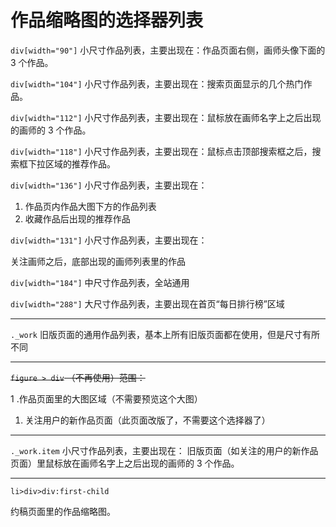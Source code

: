 # 作品缩略图的选择器列表

`div[width="90"]`   小尺寸作品列表，主要出现在：作品页面右侧，画师头像下面的 3 个作品。

`div[width="104"]`   小尺寸作品列表，主要出现在：搜索页面显示的几个热门作品。

`div[width="112"]`   小尺寸作品列表，主要出现在：鼠标放在画师名字上之后出现的画师的 3 个作品。

`div[width="118"]`   小尺寸作品列表，主要出现在：鼠标点击顶部搜索框之后，搜索框下拉区域的推荐作品。

`div[width="136"]`   小尺寸作品列表，主要出现在：

1. 作品页内作品大图下方的作品列表
2. 收藏作品后出现的推荐作品

`div[width="131"]`   小尺寸作品列表，主要出现在：

关注画师之后，底部出现的画师列表里的作品

`div[width="184"]`    中尺寸作品列表，全站通用

`div[width="288"]`  大尺寸作品列表，主要出现在首页“每日排行榜”区域

-----------

`._work`            旧版页面的通用作品列表，基本上所有旧版页面都在使用，但是尺寸有所不同

-----------

~~`figure > div` （不再使用）范围：~~

1 .作品页面里的大图区域（不需要预览这个大图）
1. 关注用户的新作品页面（此页面改版了，不需要这个选择器了）

-----------

`._work.item` 小尺寸作品列表，主要出现在：
旧版页面（如关注的用户的新作品页面）里鼠标放在画师名字上之后出现的画师的 3 个作品。

-----------

`li>div>div:first-child` 

约稿页面里的作品缩略图。